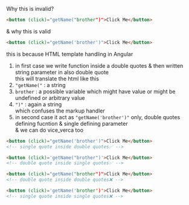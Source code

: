 Why this is invalid?
```html
<button (click)="getName("brother")">Click Me</button>
```  
& why this is valid  
```html
<button (click)="getName('brother')">Click Me</button>
```  
this is because HTML template handling in Angular    
1. in first case we write function inside a double quotes & then written string parameter in also double quote  
this will translate the html like this  
1. `"getName("` : a string  
2. `brother` : a possible variable which might have value or might be undefined or arbitrary value  
3. `")"` : again a string  
which confuses the markup handler  
2. in second case it act as `"getName('brother')"` only, double quotes defining fucntion & single defining parameter  
& we can do vice_verca too  
```html
<button (click)="getName('brother')">Click Me</button> 
<!-- single quote inside double quotes✅ -->
``` 
```html
<button (click)='getName("brother")'>Click Me</button>
<!-- double quote inside single quotes✅ -->
```  
```html
<button (click)="getName("brother")">Click Me</button>
<!-- double quote inside double quotes❌ -->
```  
```html
<button (click)='getName('brother')'>Click Me</button>
<!-- single quote inside single quotes❌ -->
```  